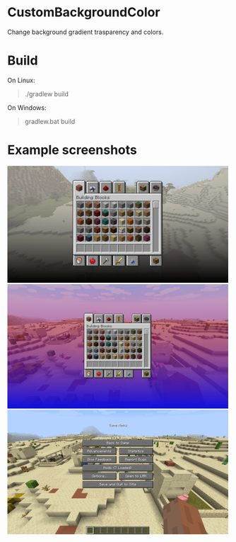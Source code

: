 # CustomBackgroundColor
Change background gradient trasparency and colors.

# Build
On Linux:
> ./gradlew build

On Windows:
> gradlew.bat build


# Example screenshots
<img src="/screenshots/1.png?raw=true" width="500">

<img src="/screenshots/2.png?raw=true" width="500">

<img src="/screenshots/3.png?raw=true" width="500">
